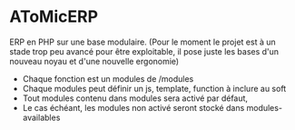 AToMicERP
=========

ERP en PHP sur une base modulaire. (Pour le moment le projet est à un stade trop peu avancé pour être exploitable, il pose juste les bases d'un nouveau noyau et d'une nouvelle ergonomie)

* Chaque fonction est un modules de /modules
* Chaque modules peut définir un js, template, function à inclure au soft
* Tout modules contenu dans modules sera activé par défaut,
* Le cas échéant, les modules non activé seront stocké dans modules-availables
